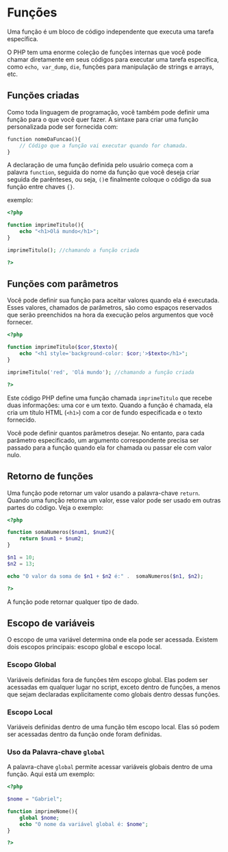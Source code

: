 # Funções

Uma função é um bloco de código independente que executa uma tarefa específica.

O PHP tem uma enorme coleção de funções internas que você pode chamar diretamente em seus códigos para executar uma tarefa específica, como `echo`,  `var_dump`, `die`, funções para manipulação de strings e arrays, etc.

## Funções criadas

Como toda linguagem de programação, você também pode definir uma função para o que você quer fazer. A sintaxe para criar uma função personalizada pode ser fornecida com:

```php
function nomeDaFuncao(){  
    // Código que a função vai executar quando for chamada.
}
```

A declaração de uma função definida pelo usuário começa com a palavra `function`, seguida do nome da função que você deseja criar seguida de parênteses, ou seja, `()`e finalmente coloque o código da sua função entre chaves `{}`.

exemplo:

```php
<?php

function imprimeTitulo(){
	echo "<h1>Olá mundo</h1>";
}

imprimeTitulo(); //chamando a função criada

?>
```

##  Funções com parâmetros

Você pode definir sua função para aceitar valores quando ela é executada. Esses valores, chamados de parâmetros, são como espaços reservados que serão preenchidos na hora da execução pelos argumentos que você fornecer.

```php
<?php

function imprimeTitulo($cor,$texto){
	echo "<h1 style='background-color: $cor;'>$texto</h1>";
}

imprimeTitulo('red', 'Olá mundo'); //chamando a função criada

?>
```

Este código PHP define uma função chamada `imprimeTitulo` que recebe duas informações: uma cor e um texto. Quando a função é chamada, ela cria um título HTML (`<h1>`) com a cor de fundo especificada e o texto fornecido.

Você pode definir quantos parâmetros desejar. No entanto, para cada parâmetro especificado, um argumento correspondente precisa ser passado para a função quando ela for chamada ou passar ele com valor nulo.

## Retorno de funções

Uma função pode retornar um valor usando a palavra-chave `return`. Quando uma função retorna um valor, esse valor pode ser usado em outras partes do código. Veja o exemplo:

```php
<?php 

function somaNumeros($num1, $num2){
	return $num1 + $num2;
}

$n1 = 10;
$n2 = 13;

echo "O valor da soma de $n1 + $n2 é:" .  somaNumeros($n1, $n2);

?>
```

A função pode retornar qualquer tipo de dado.

## Escopo de variáveis

O escopo de uma variável determina onde ela pode ser acessada. Existem dois escopos principais: escopo global e escopo local.

### Escopo Global

Variáveis definidas fora de funções têm escopo global. Elas podem ser acessadas em qualquer lugar no script, exceto dentro de funções, a menos que sejam declaradas explicitamente como globais dentro dessas funções.

### Escopo Local

Variáveis definidas dentro de uma função têm escopo local. Elas só podem ser acessadas dentro da função onde foram definidas.

### Uso da Palavra-chave `global`

A palavra-chave `global` permite acessar variáveis globais dentro de uma função. Aqui está um exemplo:

```php
<?php

$nome = "Gabriel";

function imprimeNome(){
	global $nome;
	echo "O nome da variável global é: $nome";
}

?>
```

